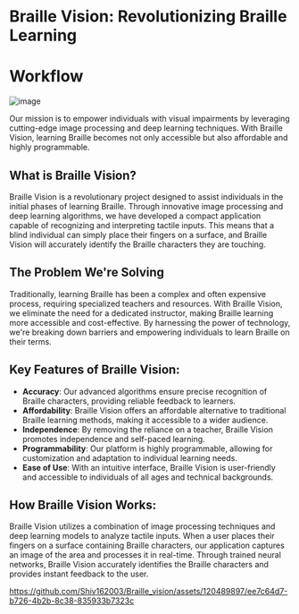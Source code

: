 
# Braille Vision: Revolutionizing Braille Learning
# Workflow
![image](https://github.com/Shiv162003/Braille_vision/assets/120489897/4b46d595-acd1-46f4-b0a3-1739b508ad05)


Our mission is to empower individuals with visual impairments by leveraging cutting-edge image processing and deep learning techniques. With Braille Vision, learning Braille becomes not only accessible but also affordable and highly programmable.

## What is Braille Vision?

Braille Vision is a revolutionary project designed to assist individuals in the initial phases of learning Braille. Through innovative image processing and deep learning algorithms, we have developed a compact application capable of recognizing and interpreting tactile inputs. This means that a blind individual can simply place their fingers on a surface, and Braille Vision will accurately identify the Braille characters they are touching.

## The Problem We're Solving

Traditionally, learning Braille has been a complex and often expensive process, requiring specialized teachers and resources. With Braille Vision, we eliminate the need for a dedicated instructor, making Braille learning more accessible and cost-effective. By harnessing the power of technology, we're breaking down barriers and empowering individuals to learn Braille on their terms.




## Key Features of Braille Vision:

- **Accuracy**: Our advanced algorithms ensure precise recognition of Braille characters, providing reliable feedback to learners.
- **Affordability**: Braille Vision offers an affordable alternative to traditional Braille learning methods, making it accessible to a wider audience.
- **Independence**: By removing the reliance on a teacher, Braille Vision promotes independence and self-paced learning.
- **Programmability**: Our platform is highly programmable, allowing for customization and adaptation to individual learning needs.
- **Ease of Use**: With an intuitive interface, Braille Vision is user-friendly and accessible to individuals of all ages and technical backgrounds.

## How Braille Vision Works:

Braille Vision utilizes a combination of image processing techniques and deep learning models to analyze tactile inputs. When a user places their fingers on a surface containing Braille characters, our application captures an image of the area and processes it in real-time. Through trained neural networks, Braille Vision accurately identifies the Braille characters and provides instant feedback to the user.


https://github.com/Shiv162003/Braille_vision/assets/120489897/ee7c64d7-b726-4b2b-8c38-835933b7323c
